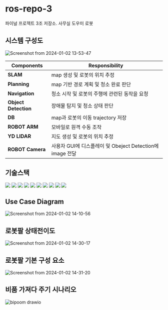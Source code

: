 # ros-repo-3
파이널 프로젝트 3조 저장소. 사무실 도우미 로봇

## 시스템 구성도
![Screenshot from 2024-01-02 13-53-47](https://github.com/addinedu-ros-3rd/ros-repo-3/assets/146153568/491d80cc-f796-467c-8124-3bb47f20dafe)

|Components|Responsibility|
|---|---|
|**SLAM**|map 생성 및 로봇의 위치 추정|
|**Planning**|map 기반 경로 계획 및 청소 완료 판단|
|**Navigation**|청소 시작 및 로봇의 주행에 관련된 동작을 요청|
|**Object Detection**|장애물 탐지 및 청소 상태 판단|
|**DB**|map과 로봇의 이동 trajectory 저장|
|**ROBOT ARM**|모바일로 원격 수동 조작|
|**YD LIDAR**|지도 생성 및 로봇의 위치 추정|
|**ROBOT Camera**|사용자 GUI에 디스플레이 및 Obeject Detection에 image 전달|

## 기술스택
<img src="https://img.shields.io/badge/Python-3776AB?style=flat-square&logo=Python&logoColor=white"/>
<img src="https://img.shields.io/badge/C++-00599C?style=flat-square&logo=C%2B%2B&logoColor=white"/>
<img src="https://img.shields.io/badge/JavaScript-F7DF1E?style=flat-square&logo=javascript&logoColor=black"/>
<img src="https://img.shields.io/badge/Amazon AWS-232F3E?style=flat-square&logo=amazonaws&logoColor=white"/>
<img src="https://img.shields.io/badge/GitHub-181717?style=flat-square&logo=GitHub&logoColor=white"/>
<img src="https://img.shields.io/badge/MySQL-4479A1?style=flat-square&logo=MySQL&logoColor=white"/>
<img src="https://img.shields.io/badge/Docker-2496ED?style=flat-square&logo=Docker&logoColor=white"/>
<img src="https://img.shields.io/badge/Ubuntu-E95420?style=flat-square&logo=Ubuntu&logoColor=white"/>
<img src="https://img.shields.io/badge/Flask-000000?style=flat-square&logo=flask&logoColor=white"/>
<img src="https://img.shields.io/badge/ROS-#22314E?style=flat-square&logo=ROS&logoColor=white"/>






## Use Case Diagram
![Screenshot from 2024-01-02 14-10-56](https://github.com/addinedu-ros-3rd/ros-repo-3/assets/146153568/300d21e0-f566-41df-aac1-43a6956aaf1e)

## 로봇팔 상태전이도
![Screenshot from 2024-01-02 14-30-17](https://github.com/addinedu-ros-3rd/ros-repo-3/assets/146153568/1669fa5f-473a-4a62-b043-8e910a9c7cd3)

## 로봇팔 기본 구성 요소
![Screenshot from 2024-01-02 14-31-20](https://github.com/addinedu-ros-3rd/ros-repo-3/assets/146153568/7b9c7e8b-d9f4-40cd-9649-b8c86d72ec11)

## 비품 가져다 주기 시나리오
![bipoom drawio](https://github.com/addinedu-ros-3rd/ros-repo-3/assets/146153568/a4704649-b1ed-47cb-92a2-4745ab69350f)





